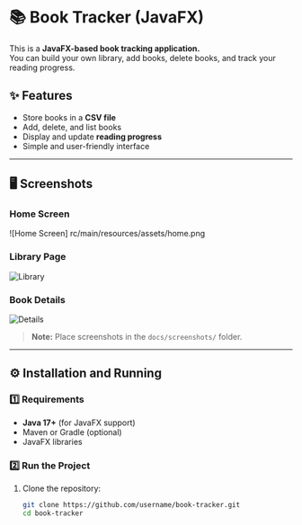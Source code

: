 # 📚 Book Tracker (JavaFX)

This is a **JavaFX-based book tracking application.**  
You can build your own library, add books, delete books, and track your reading progress.  

## ✨ Features
- Store books in a **CSV file**  
- Add, delete, and list books  
- Display and update **reading progress**  
- Simple and user-friendly interface  

---

## 🖥️ Screenshots
### Home Screen
![Home Screen] rc/main/resources/assets/home.png

### Library Page
![Library](src/main/resources/assets/home.png)

### Book Details
![Details](docs/screenshots/bookDetail1.png)

> **Note:** Place screenshots in the `docs/screenshots/` folder.  

---

## ⚙️ Installation and Running

### 1️⃣ Requirements
- **Java 17+** (for JavaFX support)
- Maven or Gradle (optional)
- JavaFX libraries  

### 2️⃣ Run the Project
1. Clone the repository:
   ```bash
   git clone https://github.com/username/book-tracker.git
   cd book-tracker
